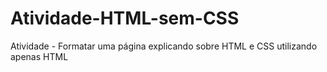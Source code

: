 # Atividade-HTML-sem-CSS
Atividade - Formatar uma página explicando sobre HTML e CSS utilizando apenas HTML
